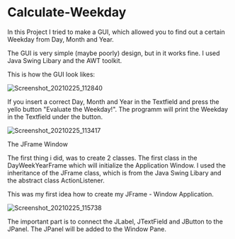 # Calculate-Weekday
In this Project I tried to make a GUI, which allowed you to find out a certain Weekday from Day, Month and Year.


The GUI is very simple (maybe poorly) design, but in it works fine. I used Java Swing Libary and the AWT toolkit. 

This is how the GUI look likes:

![Screenshot_20210225_112840](https://user-images.githubusercontent.com/63967790/109140251-b0b0b780-775c-11eb-8800-e8f68ea0e3e9.png)
 
If you insert a correct Day, Month and Year in the Textfield and press the yello button "Evaluate the Weekday!". The programm will print the Weekday in the Textfield under the button.

![Screenshot_20210225_113417](https://user-images.githubusercontent.com/63967790/109140995-7eec2080-775d-11eb-8bd1-f54d66dc1e4a.png)

The JFrame Window 

The first thing i did, was to create 2 classes. The first class in the DayWeekYearFrame which will initialize the Application Window. I used the inheritance of the JFrame class, which is from the Java Swing Libary and the abstract class ActionListener. 

This was my first idea how to create my JFrame - Window Application. 

![Screenshot_20210225_115738](https://user-images.githubusercontent.com/63967790/109143777-af818980-7760-11eb-869f-a6a4f4b047b5.png)

The important part is to connect the JLabel, JTextField and JButton to the JPanel. The JPanel will be added to the Window Pane.

